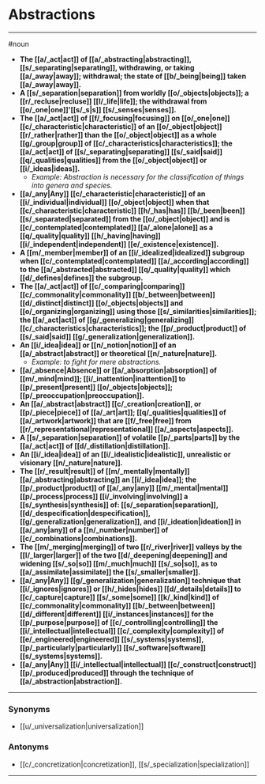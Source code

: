 # Abstractions
---
#noun
- **The [[a/_act|act]] of [[a/_abstracting|abstracting]], [[s/_separating|separating]], withdrawing, or taking [[a/_away|away]]; withdrawal; the state of [[b/_being|being]] taken [[a/_away|away]].**
- **A [[s/_separation|separation]] from worldly [[o/_objects|objects]]; a [[r/_recluse|recluse]] [[l/_life|life]]; the withdrawal from [[o/_one|one]]'[[s/_s|s]] [[s/_senses|senses]].**
- **The [[a/_act|act]] of [[f/_focusing|focusing]] on [[o/_one|one]] [[c/_characteristic|characteristic]] of an [[o/_object|object]] [[r/_rather|rather]] than the [[o/_object|object]] as a whole [[g/_group|group]] of [[c/_characteristics|characteristics]]; the [[a/_act|act]] of [[s/_separating|separating]] [[s/_said|said]] [[q/_qualities|qualities]] from the [[o/_object|object]] or [[i/_ideas|ideas]].**
	- _Example: Abstraction is necessary for the classification of things into genera and species._
- **[[a/_any|Any]] [[c/_characteristic|characteristic]] of an [[i/_individual|individual]] [[o/_object|object]] when that [[c/_characteristic|characteristic]] [[h/_has|has]] [[b/_been|been]] [[s/_separated|separated]] from the [[o/_object|object]] and is [[c/_contemplated|contemplated]] [[a/_alone|alone]] as a [[q/_quality|quality]] [[h/_having|having]] [[i/_independent|independent]] [[e/_existence|existence]].**
- **A [[m/_member|member]] of an [[i/_idealized|idealized]] subgroup when [[c/_contemplated|contemplated]] [[a/_according|according]] to the [[a/_abstracted|abstracted]] [[q/_quality|quality]] which [[d/_defines|defines]] the subgroup.**
- **The [[a/_act|act]] of [[c/_comparing|comparing]] [[c/_commonality|commonality]] [[b/_between|between]] [[d/_distinct|distinct]] [[o/_objects|objects]] and [[o/_organizing|organizing]] using those [[s/_similarities|similarities]]; the [[a/_act|act]] of [[g/_generalizing|generalizing]] [[c/_characteristics|characteristics]]; the [[p/_product|product]] of [[s/_said|said]] [[g/_generalization|generalization]].**
- **An [[i/_idea|idea]] or [[n/_notion|notion]] of an [[a/_abstract|abstract]] or theoretical [[n/_nature|nature]].**
	- _Example: to fight for mere abstractions._
- **[[a/_absence|Absence]] or [[a/_absorption|absorption]] of [[m/_mind|mind]]; [[i/_inattention|inattention]] to [[p/_present|present]] [[o/_objects|objects]]; [[p/_preoccupation|preoccupation]].**
- **An [[a/_abstract|abstract]] [[c/_creation|creation]], or [[p/_piece|piece]] of [[a/_art|art]]; [[q/_qualities|qualities]] of [[a/_artwork|artwork]] that are [[f/_free|free]] from [[r/_representational|representational]] [[a/_aspects|aspects]].**
- **A [[s/_separation|separation]] of volatile [[p/_parts|parts]] by the [[a/_act|act]] of [[d/_distillation|distillation]].**
- **An [[i/_idea|idea]] of an [[i/_idealistic|idealistic]], unrealistic or visionary [[n/_nature|nature]].**
- **The [[r/_result|result]] of [[m/_mentally|mentally]] [[a/_abstracting|abstracting]] an [[i/_idea|idea]]; the [[p/_product|product]] of [[a/_any|any]] [[m/_mental|mental]] [[p/_process|process]] [[i/_involving|involving]] a [[s/_synthesis|synthesis]] of: [[s/_separation|separation]], [[d/_despecification|despecification]], [[g/_generalization|generalization]], and [[i/_ideation|ideation]] in [[a/_any|any]] of a [[n/_number|number]] of [[c/_combinations|combinations]].**
- **The [[m/_merging|merging]] of two [[r/_river|river]] valleys by the [[l/_larger|larger]] of the two [[d/_deepening|deepening]] and widening [[s/_so|so]] [[m/_much|much]] [[s/_so|so]], as to [[a/_assimilate|assimilate]] the [[s/_smaller|smaller]].**
- **[[a/_any|Any]] [[g/_generalization|generalization]] technique that [[i/_ignores|ignores]] or [[h/_hides|hides]] [[d/_details|details]] to [[c/_capture|capture]] [[s/_some|some]] [[k/_kind|kind]] of [[c/_commonality|commonality]] [[b/_between|between]] [[d/_different|different]] [[i/_instances|instances]] for the [[p/_purpose|purpose]] of [[c/_controlling|controlling]] the [[i/_intellectual|intellectual]] [[c/_complexity|complexity]] of [[e/_engineered|engineered]] [[s/_systems|systems]], [[p/_particularly|particularly]] [[s/_software|software]] [[s/_systems|systems]].**
- **[[a/_any|Any]] [[i/_intellectual|intellectual]] [[c/_construct|construct]] [[p/_produced|produced]] through the technique of [[a/_abstraction|abstraction]].**
---
### Synonyms
- [[u/_universalization|universalization]]
### Antonyms
- [[c/_concretization|concretization]], [[s/_specialization|specialization]]
---

